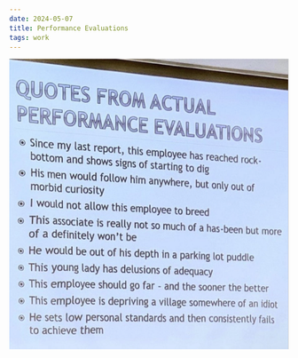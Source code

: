 ```yaml
---
date: 2024-05-07
title: Performance Evaluations
tags: work
---
```


![perfevals.png](https://raw.githubusercontent.com/muneer78/muneer78.github.io/master/images/perfevals.png)
